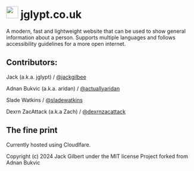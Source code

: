 # <img src="/src/favicons/icon-192.png" width="32px" height="32px"> jglypt.co.uk
A modern, fast and lightweight website that can be used to show general information about a person.
Supports multiple languages and follows accessibility guidelines for a more open internet. 

## Contributors:

Jack (a.k.a. jglypt) / [@jackgilbee](https://github.com/jackgilbee)

Adnan Bukvic (a.k.a. aridan) / [@actuallyaridan](https://github.com/actuallyaridan)

Slade Watkins / [@sladewatkins](https://github.com/sladewatkins)

Dexrn ZacAttack (a.k.a Zach) / [@dexrnzacattack](https://github.com/dexrnzacattack)


## The fine print

Currently hosted using Cloudlfare. 

Copyright (c) 2024 Jack Gilbert under the MIT license
Project forked from Adnan Bukvic
